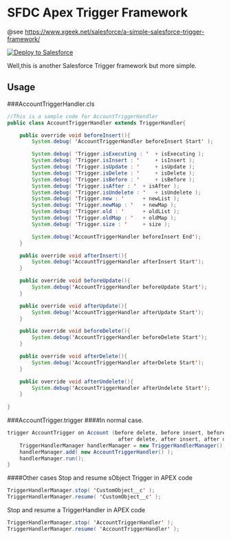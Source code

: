 # SFDC Apex Trigger Framework
@see https://www.xgeek.net/salesforce/a-simple-salesforce-trigger-framework/

<a href="https://githubsfdeploy.herokuapp.com?owner=xgeek-net&repo=sfdc-apex-trigger-framework">
  <img alt="Deploy to Salesforce"
       src="https://raw.githubusercontent.com/afawcett/githubsfdeploy/master/src/main/webapp/resources/img/deploy.png">
</a>

Well,this is another Salesforce Trigger framework but more simple.

## Usage
###AccountTriggerHandler.cls
```java
//This is a sample code for AccountTriggerHandler
public class AccountTriggerHandler extends TriggerHandler{

    public override void beforeInsert(){
    	System.debug( 'AccountTriggerHandler beforeInsert Start' );

    	System.debug( 'Trigger.isExecuting : ' 	+ isExecuting );
    	System.debug( 'Trigger.isInsert : ' 	+ isInsert );
    	System.debug( 'Trigger.isUpdate : ' 	+ isUpdate );
    	System.debug( 'Trigger.isDelete : ' 	+ isDelete );
    	System.debug( 'Trigger.isBefore : ' 	+ isBefore );
    	System.debug( 'Trigger.isAfter : ' 	+ isAfter );
    	System.debug( 'Trigger.isUndelete : ' 	+ isUndelete );
    	System.debug( 'Trigger.new : ' 		+ newList );
    	System.debug( 'Trigger.newMap : ' 	+ newMap );
    	System.debug( 'Trigger.old : ' 		+ oldList );
    	System.debug( 'Trigger.oldMap : ' 	+ oldMap );
    	System.debug( 'Trigger.size : ' 	+ size );

    	System.debug('AccountTriggerHandler beforeInsert End');
    }

    public override void afterInsert(){
    	System.debug('AccountTriggerHandler afterInsert Start');
    }

    public override void beforeUpdate(){
    	System.debug('AccountTriggerHandler beforeUpdate Start');
    }

    public override void afterUpdate(){
    	System.debug('AccountTriggerHandler afterUpdate Start');
    }

    public override void beforeDelete(){
    	System.debug('AccountTriggerHandler beforeDelete Start');
    }

    public override void afterDelete(){
    	System.debug('AccountTriggerHandler afterDelete Start');
    }

    public override void afterUndelete(){
    	System.debug('AccountTriggerHandler afterUndelete Start');
    }
    
}
```
###AccountTrigger.trigger
####In normal case.
```java
trigger AccountTrigger on Account (before delete, before insert, before update, 
                                    after delete, after insert, after update,after Undelete) {
    TriggerHandlerManager handlerManager = new TriggerHandlerManager();
    handlerManager.add( new AccountTriggerHandler() );
    handlerManager.run();
}
```
####Other cases
Stop and resume sObject Trigger in APEX code
```java
TriggerHandlerManager.stop( 'CustomObject__c' );
TriggerHandlerManager.resume( 'CustomObject__c' );
```
Stop and resume a TriggerHandler in APEX code
```java
TriggerHandlerManager.stop( 'AccountTriggerHandler' );
TriggerHandlerManager.resume( 'AccountTriggerHandler' );
```
